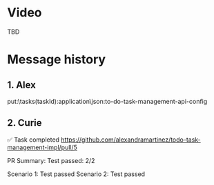 # Video

TBD

# Message history

## 1. Alex

put:\tasks\(taskId):application\json:to-do-task-management-api-config

## 2. Curie

✅ Task completed
https://github.com/alexandramartinez/todo-task-management-impl/pull/5

PR Summary: Test passed: 2/2

Scenario 1: Test passed Scenario 2: Test passed